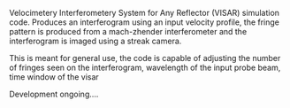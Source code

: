 Velocimetery Interferometery System for Any Reflector (VISAR) simulation code. Produces an interferogram using an input velocity profile, the fringe pattern is produced from a mach-zhender interferometer
and the interferogram is imaged using a streak camera. 

This is meant for general use, the code is capable of adjusting the number of fringes seen on the interferogram, wavelength of the input probe beam, time window of the visar 

Development ongoing....
